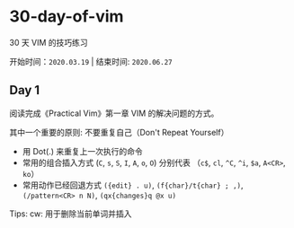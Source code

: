# 30-day-of-vim

30 天 VIM 的技巧练习

开始时间：`2020.03.19` | 结束时间: `2020.06.27`

## Day 1 

阅读完成《Practical Vim》第一章 VIM 的解决问题的方式。

其中一个重要的原则: 不要重复自己（Don't Repeat Yourself）

- 用 Dot(.) 来重复上一次执行的命令
- 常用的组合插入方式 (`C`, `s`, `S`, `I`, `A`, `o`, `O`) 分别代表 （`c$`, `cl`, `^C`, `^i`, `$a`, `A<CR>`, `ko`）
- 常用动作已经回退方式 `({edit} . u)`, `(f{char}/t{char} ; ,)`, `(/pattern<CR> n N)`, `(qx{changes}q @x u)` 
  
Tips: cw: 用于删除当前单词并插入
